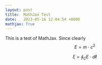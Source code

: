 ```yaml
---
layout: post
title:  MathJax Test
date:   2023-05-16 12:04:54 +0800
mathjax: True
---
```


This is a test of MathJax. Since clearly $$E = m\cdot c^2$$

$$
    \xi  = \oint_C {E \cdot d\ell }
$$